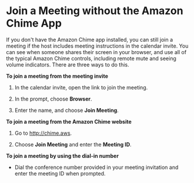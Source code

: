 # Join a Meeting without the Amazon Chime App<a name="chime-join-meeting"></a>

If you don't have the Amazon Chime app installed, you can still join a meeting if the host includes meeting instructions in the calendar invite\. You can see when someone shares their screen in your browser, and use all of the typical Amazon Chime controls, including remote mute and seeing volume indicators\. There are three ways to do this\.

**To join a meeting from the meeting invite**

1. In the calendar invite, open the link to join the meeting\.

1. In the prompt, choose **Browser**\.

1. Enter the name, and choose **Join Meeting**\.

**To join a meeting from the Amazon Chime website**

1. Go to [http://chime\.aws](http://chime.aws)\.

1. Choose **Join Meeting** and enter the **Meeting ID**\.

**To join a meeting by using the dial\-in number**

+ Dial the conference number provided in your meeting invitation and enter the meeting ID when prompted\.
